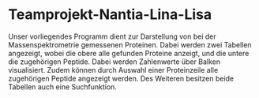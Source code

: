 # Teamprojekt-Nantia-Lina-Lisa

Unser vorliegendes Programm dient zur Darstellung von bei der Massenspektrometrie gemessenen Proteinen. Dabei werden zwei Tabellen angezeigt, wobei die obere alle gefunden Proteine anzeigt, und die untere die zugehörigen Peptide. Dabei werden Zahlenwerte über Balken visualisiert. 
Zudem können durch Auswahl einer Proteinzeile alle zugehörigen Peptide angezeigt werden. Des Weiteren besitzen beide Tabellen auch eine Suchfunktion.
